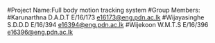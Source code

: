  #Project Name:Full body motion tracking system
 #Group Members:
 #Karunarthna D.A.D.T     E/16/173     e16173@eng.pdn.ac.lk
 #Wijayasinghe S.D.D.D    E/16/394     e16394@eng.pdn.ac.lk
 #Wijekoon W.M.T.S        E/16/396     e16396@eng.pdn.ac.lk

